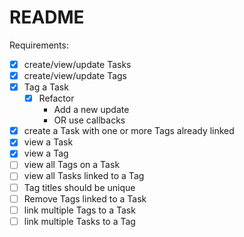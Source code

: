 # README

Requirements:
- [X] create/view/update Tasks
- [X] create/view/update Tags
- [X] Tag a Task
  - [X] Refactor
    - Add a new update
    - OR use callbacks
- [X] create a Task with one or more Tags already linked
- [X] view a Task
- [X] view a Tag
- [ ] view all Tags on a Task
- [ ] view all Tasks linked to a Tag
- [ ] Tag titles should be unique
- [ ] Remove Tags linked to a Task
- [ ] link multiple Tags to a Task
- [ ] link multiple Tasks to a Tag